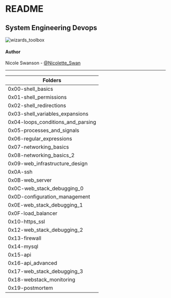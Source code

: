 # README

## System Engineering Devops
![wizards_toolbox](https://www.mbiconcepts.com/uploads/3/4/1/4/34149648/3550753_orig.jpg)

#### Author

Nicole Swanson - [@Nicolette_Swan](https://twitter.com/Nicolette_Swan)

---
Folders |
--------|
0x00-shell_basics	|
0x01-shell_permissions |
0x02-shell_redirections |
0x03-shell_variables_expansions	|
0x04-loops_conditions_and_parsing |
0x05-processes_and_signals |
0x06-regular_expressions |
0x07-networking_basics |
0x08-networking_basics_2 |
0x09-web_infrastructure_design |
0x0A-ssh |
0x0B-web_server	|
0x0C-web_stack_debugging_0 |
0x0D-configuration_management |
0x0E-web_stack_debugging_1 |
0x0F-load_balancer |
0x10-https_ssl |
0x12-web_stack_debugging_2 |
0x13-firewall	|
0x14-mysql |
0x15-api |
0x16-api_advanced |
0x17-web_stack_debugging_3 |
0x18-webstack_monitoring |
0x19-postmortem |

